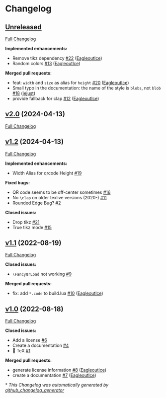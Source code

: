 # Changelog

## [Unreleased](https://github.com/EagleoutIce/fancyqr/tree/HEAD)

[Full Changelog](https://github.com/EagleoutIce/fancyqr/compare/v2.0...HEAD)

**Implemented enhancements:**

- Remove tikz dependency [\#22](https://github.com/EagleoutIce/fancyqr/pull/22) ([EagleoutIce](https://github.com/EagleoutIce))
- Random colors [\#13](https://github.com/EagleoutIce/fancyqr/pull/13) ([EagleoutIce](https://github.com/EagleoutIce))

**Merged pull requests:**

- feat: `width` and `size` as alias for `height` [\#20](https://github.com/EagleoutIce/fancyqr/pull/20) ([EagleoutIce](https://github.com/EagleoutIce))
- Small typo in the documentation: the name of the style is `blobs`, not `blob` [\#18](https://github.com/EagleoutIce/fancyqr/pull/18) ([jejust](https://github.com/jejust))
- provide fallback for clap [\#12](https://github.com/EagleoutIce/fancyqr/pull/12) ([EagleoutIce](https://github.com/EagleoutIce))

## [v2.0](https://github.com/EagleoutIce/fancyqr/tree/v2.0) (2024-04-13)

[Full Changelog](https://github.com/EagleoutIce/fancyqr/compare/v1.2...v2.0)

## [v1.2](https://github.com/EagleoutIce/fancyqr/tree/v1.2) (2024-04-13)

[Full Changelog](https://github.com/EagleoutIce/fancyqr/compare/v1.1...v1.2)

**Implemented enhancements:**

- Width Alias for qrcode Height [\#19](https://github.com/EagleoutIce/fancyqr/issues/19)

**Fixed bugs:**

- QR code seems to be off-center sometimes [\#16](https://github.com/EagleoutIce/fancyqr/issues/16)
- No `\clap` on older texlive versions \(2020-\) [\#11](https://github.com/EagleoutIce/fancyqr/issues/11)
- Rounded Edge Bug? [\#2](https://github.com/EagleoutIce/fancyqr/issues/2)

**Closed issues:**

- Drop tikz [\#21](https://github.com/EagleoutIce/fancyqr/issues/21)
- True tikz mode [\#15](https://github.com/EagleoutIce/fancyqr/issues/15)

## [v1.1](https://github.com/EagleoutIce/fancyqr/tree/v1.1) (2022-08-19)

[Full Changelog](https://github.com/EagleoutIce/fancyqr/compare/v1.0...v1.1)

**Closed issues:**

- `\FancyQrLoad` not working [\#9](https://github.com/EagleoutIce/fancyqr/issues/9)

**Merged pull requests:**

- fix: add `*.code` to build.lua [\#10](https://github.com/EagleoutIce/fancyqr/pull/10) ([EagleoutIce](https://github.com/EagleoutIce))

## [v1.0](https://github.com/EagleoutIce/fancyqr/tree/v1.0) (2022-08-18)

[Full Changelog](https://github.com/EagleoutIce/fancyqr/compare/ab62130fa8993389c9ca1425bde22282abbde3ce...v1.0)

**Closed issues:**

- Add a license [\#6](https://github.com/EagleoutIce/fancyqr/issues/6)
- Create a documentation [\#4](https://github.com/EagleoutIce/fancyqr/issues/4)
- 📑 TeX [\#1](https://github.com/EagleoutIce/fancyqr/issues/1)

**Merged pull requests:**

- generate license information [\#8](https://github.com/EagleoutIce/fancyqr/pull/8) ([EagleoutIce](https://github.com/EagleoutIce))
- create a documentation [\#7](https://github.com/EagleoutIce/fancyqr/pull/7) ([EagleoutIce](https://github.com/EagleoutIce))



\* *This Changelog was automatically generated by [github_changelog_generator](https://github.com/github-changelog-generator/github-changelog-generator)*
